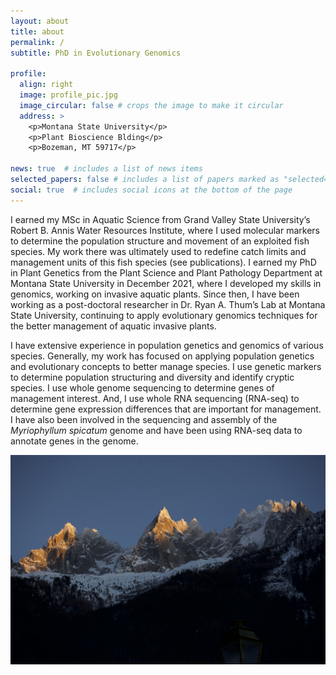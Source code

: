 ```yaml
---
layout: about
title: about
permalink: /
subtitle: PhD in Evolutionary Genomics

profile:
  align: right
  image: profile_pic.jpg
  image_circular: false # crops the image to make it circular
  address: >
    <p>Montana State University</p>
    <p>Plant Bioscience Blding</p>
    <p>Bozeman, MT 59717</p>

news: true  # includes a list of news items
selected_papers: false # includes a list of papers marked as "selected={true}"
social: true  # includes social icons at the bottom of the page
---
```


I earned my MSc in Aquatic Science from Grand Valley State University’s Robert B. Annis Water Resources Institute, where I used molecular markers to determine the population structure and movement of an exploited fish species. My work there was ultimately used to redefine catch limits and management units of this fish species (see publications). I earned my PhD in Plant Genetics from the Plant Science and Plant Pathology Department at Montana State University in December 2021, where I developed my skills in genomics, working on invasive aquatic plants. Since then, I have been working as a post-doctoral researcher in Dr. Ryan A. Thum’s Lab at Montana State University, continuing to apply evolutionary genomics techniques for the better management of aquatic invasive plants. 

I have extensive experience in population genetics and genomics of various species. Generally, my work has focused on applying population genetics and evolutionary concepts to better manage species. I use genetic markers to determine population structuring and diversity and identify cryptic species. I use whole genome sequencing to determine genes of management interest. And, I use whole RNA sequencing (RNA-seq) to determine gene expression differences that are important for management. I have also been involved in the sequencing and assembly of the *Myriophyllum spicatum* genome and have been using RNA-seq data to annotate genes in the genome. 

![Mountains](/assets/img/DSC00994.jpg)